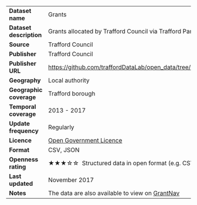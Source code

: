 <table>
<colgroup>
<col style="text-align:left;"/>
<col style="text-align:left;"/>
</colgroup>

<tbody>
<tr>
	<td style="text-align:left;"><strong>Dataset name</strong></td>
	<td style="text-align:left;">Grants</td>
</tr>
<tr>
	<td style="text-align:left;"><strong>Dataset description</strong></td>
	<td style="text-align:left;">Grants allocated by Trafford Council via Trafford Partnership</td>
</tr>
<tr>
	<td style="text-align:left;"><strong>Source</strong></td>
	<td style="text-align:left;">Trafford Council</td>
</tr>
<tr>
	<td style="text-align:left;"><strong>Publisher</strong></td>
	<td style="text-align:left;">Trafford Council</td>
</tr>
<tr>
	<td style="text-align:left;"><strong>Publisher URL</strong></td>
	<td style="text-align:left;"><a href="https://github.com/traffordDataLab/open_data/tree/master/grants">https://github.com/traffordDataLab/open_data/tree/master/grants</a></td>
</tr>
<tr>
	<td style="text-align:left;"><strong>Geography</strong></td>
	<td style="text-align:left;">Local authority</td>
</tr>
<tr>
	<td style="text-align:left;"><strong>Geographic coverage</strong></td>
	<td style="text-align:left;">Trafford borough</td>
</tr>
<tr>
	<td style="text-align:left;"><strong>Temporal coverage</strong></td>
	<td style="text-align:left;">2013 - 2017</td>
</tr>
<tr>
	<td style="text-align:left;"><strong>Update frequency</strong></td>
	<td style="text-align:left;">Regularly</td>
</tr>
<tr>
	<td style="text-align:left;"><strong>Licence</strong></td>
	<td style="text-align:left;"><a href="http://www.nationalarchives.gov.uk/doc/open-government-licence/version/3/">Open Government Licence</a></td>
</tr>
<tr>
	<td style="text-align:left;"><strong>Format</strong></td>
	<td style="text-align:left;">CSV, JSON</td>
</tr>
<tr>
	<td style="text-align:left;"><strong>Openness rating</strong></td>
	<td style="text-align:left;">&#9733&#9733&#9733&#9734&#9734&nbsp; Structured data in open format (e.g. CSV)</td>
</tr>
<tr>
	<td style="text-align:left;"><strong>Last updated</strong></td>
	<td style="text-align:left;">November 2017</td>
</tr>
<tr>
	<td style="text-align:left;"><strong>Notes</strong></td>
	<td style="text-align:left;">The data are also available to view on <a href="http://grantnav.threesixtygiving.org/funder/GB-LAE-TRF">GrantNav</a></td>
</tr>
</tbody>
</table>
